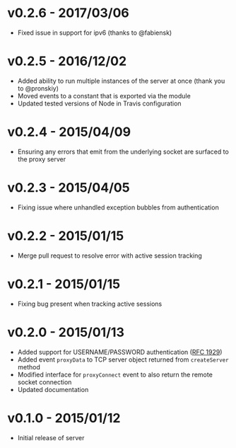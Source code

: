 # v0.2.6 - 2017/03/06

* Fixed issue in support for ipv6 (thanks to @fabiensk)

# v0.2.5 - 2016/12/02

* Added ability to run multiple instances of the server at once (thank you to @pronskiy)
* Moved events to a constant that is exported via the module
* Updated tested versions of Node in Travis configuration

# v0.2.4 - 2015/04/09

* Ensuring any errors that emit from the underlying socket are surfaced to the proxy server

# v0.2.3 - 2015/04/05

* Fixing issue where unhandled exception bubbles from authentication

# v0.2.2 - 2015/01/15

* Merge pull request to resolve error with active session tracking

# v0.2.1 - 2015/01/15

* Fixing bug present when tracking active sessions

# v0.2.0 - 2015/01/13

* Added support for USERNAME/PASSWORD authentication ([RFC 1929](https://www.ietf.org/rfc/rfc1929.txt))
* Added event `proxyData` to TCP server object returned from `createServer` method
* Modified interface for `proxyConnect` event to also return the remote socket connection
* Updated documentation

# v0.1.0 - 2015/01/12

* Initial release of server
